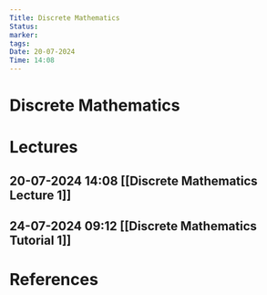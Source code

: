 ```yaml
---
Title: Discrete Mathematics
Status: 
marker: 
tags: 
Date: 20-07-2024
Time: 14:08
---
```

# Discrete Mathematics

# Lectures

## 20-07-2024 14:08 [[Discrete Mathematics Lecture 1]]
## 24-07-2024 09:12 [[Discrete Mathematics Tutorial 1]]

# References
